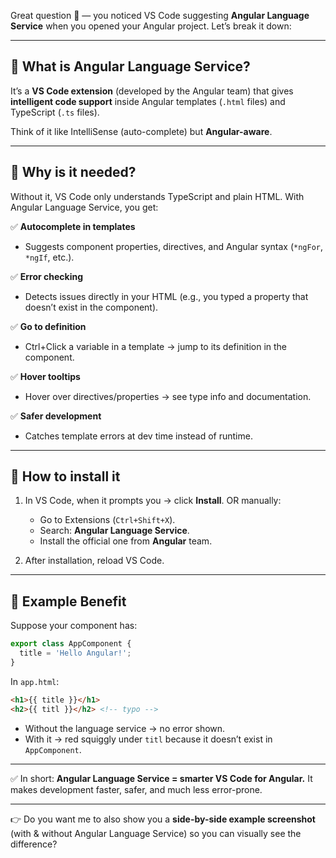 Great question 🙌 — you noticed VS Code suggesting **Angular Language Service** when you opened your Angular project. Let’s break it down:

---

## 🔹 What is Angular Language Service?

It’s a **VS Code extension** (developed by the Angular team) that gives **intelligent code support** inside Angular templates (`.html` files) and TypeScript (`.ts` files).

Think of it like IntelliSense (auto-complete) but **Angular-aware**.

---

## 🔹 Why is it needed?

Without it, VS Code only understands TypeScript and plain HTML. With Angular Language Service, you get:

✅ **Autocomplete in templates**

* Suggests component properties, directives, and Angular syntax (`*ngFor`, `*ngIf`, etc.).

✅ **Error checking**

* Detects issues directly in your HTML (e.g., you typed a property that doesn’t exist in the component).

✅ **Go to definition**

* Ctrl+Click a variable in a template → jump to its definition in the component.

✅ **Hover tooltips**

* Hover over directives/properties → see type info and documentation.

✅ **Safer development**

* Catches template errors at dev time instead of runtime.

---

## 🔹 How to install it

1. In VS Code, when it prompts you → click **Install**.
   OR manually:

   * Go to Extensions (`Ctrl+Shift+X`).
   * Search: **Angular Language Service**.
   * Install the official one from **Angular** team.

2. After installation, reload VS Code.

---

## 🔹 Example Benefit

Suppose your component has:

```ts
export class AppComponent {
  title = 'Hello Angular!';
}
```

In `app.html`:

```html
<h1>{{ title }}</h1>
<h2>{{ titl }}</h2> <!-- typo -->
```

* Without the language service → no error shown.
* With it → red squiggly under `titl` because it doesn’t exist in `AppComponent`.

---

✅ In short:
**Angular Language Service = smarter VS Code for Angular.**
It makes development faster, safer, and much less error-prone.

---

👉 Do you want me to also show you a **side-by-side example screenshot** (with & without Angular Language Service) so you can visually see the difference?
